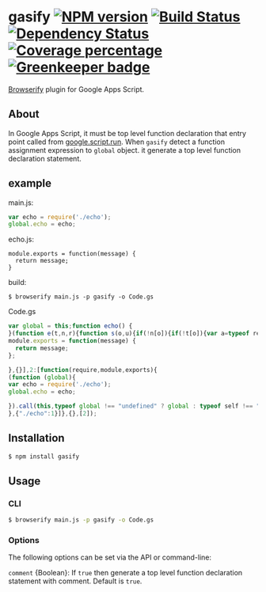# gasify [![NPM version][npm-image]][npm-url]  [![Build Status][travis-image]][travis-url] [![Dependency Status][daviddm-image]][daviddm-url]  [![Coverage percentage][coveralls-image]][coveralls-url] [![Greenkeeper badge](https://badges.greenkeeper.io/fossamagna/gasify.svg)](https://greenkeeper.io/)

[Browserify](http://browserify.org/) plugin for Google Apps Script.

## About

In Google Apps Script, it must be top level function declaration that entry point called from [google.script.run](https://developers.google.com/apps-script/guides/html/reference/run).
When `gasify` detect a function assignment expression to `global` object. it generate a top level function declaration statement.

## example

main.js:
```js
var echo = require('./echo');
global.echo = echo;
```

echo.js:
```
module.exports = function(message) {
  return message;
}
```

build:
```
$ browserify main.js -p gasify -o Code.gs
```

Code.gs
```js
var global = this;function echo() {
}(function e(t,n,r){function s(o,u){if(!n[o]){if(!t[o]){var a=typeof require=="function"&&require;if(!u&&a)return a(o,!0);if(i)return i(o,!0);var f=new Error("Cannot find module '"+o+"'");throw f.code="MODULE_NOT_FOUND",f}var l=n[o]={exports:{}};t[o][0].call(l.exports,function(e){var n=t[o][1][e];return s(n?n:e)},l,l.exports,e,t,n,r)}return n[o].exports}var i=typeof require=="function"&&require;for(var o=0;o<r.length;o++)s(r[o]);return s})({1:[function(require,module,exports){
module.exports = function(message) {
  return message;
};

},{}],2:[function(require,module,exports){
(function (global){
var echo = require('./echo');
global.echo = echo;

}).call(this,typeof global !== "undefined" ? global : typeof self !== "undefined" ? self : typeof window !== "undefined" ? window : {})
},{"./echo":1}]},{},[2]);
```

## Installation

```sh
$ npm install gasify
```

## Usage

### CLI

```sh
$ browserify main.js -p gasify -o Code.gs
```

### Options

The following options can be set via the API or command-line:

`comment` {Boolean}: If `true` then generate a top level function declaration statement with comment. Default is `true`.

[npm-image]: https://badge.fury.io/js/gasify.svg
[npm-url]: https://npmjs.org/package/gasify
[travis-image]: https://travis-ci.org/fossamagna/gasify.svg?branch=master
[travis-url]: https://travis-ci.org/fossamagna/gasify
[daviddm-image]: https://david-dm.org/fossamagna/gasify.svg
[daviddm-url]: https://david-dm.org/fossamagna/gasify
[coveralls-image]: https://coveralls.io/repos/github/fossamagna/gasify/badge.svg?branch=master
[coveralls-url]: https://coveralls.io/github/fossamagna/gasify?branch=master
